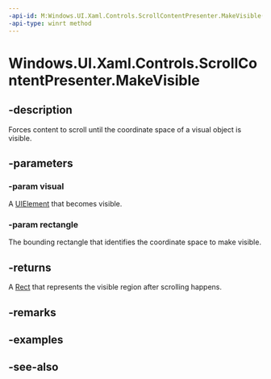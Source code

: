 ```yaml
---
-api-id: M:Windows.UI.Xaml.Controls.ScrollContentPresenter.MakeVisible(Windows.UI.Xaml.UIElement,Windows.Foundation.Rect)
-api-type: winrt method
---
```


<!-- Method syntax
public Windows.Foundation.Rect MakeVisible(Windows.UI.Xaml.UIElement visual, Windows.Foundation.Rect rectangle)
-->

# Windows.UI.Xaml.Controls.ScrollContentPresenter.MakeVisible

## -description
Forces content to scroll until the coordinate space of a visual object is visible.



## -parameters
### -param visual
A [UIElement](../windows.ui.xaml/uielement.md) that becomes visible.

### -param rectangle
The bounding rectangle that identifies the coordinate space to make visible.

## -returns
A [Rect](../windows.foundation/rect.md) that represents the visible region after scrolling happens.

## -remarks

## -examples

## -see-also
